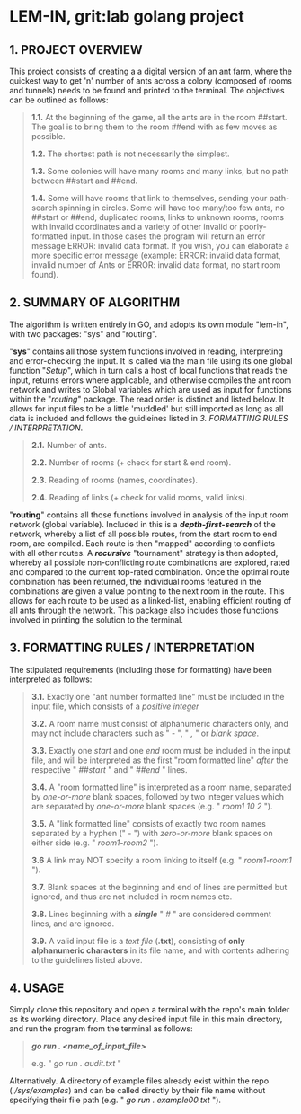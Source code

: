 # LEM-IN, grit:lab golang project

## 1. PROJECT OVERVIEW

This project consists of creating a a digital version of an ant farm, where the quickest way to get 'n' number of ants across a colony (composed of rooms and tunnels) needs to be found and printed to the terminal. The objectives can be outlined as follows:   

> **1.1.** At the beginning of the game, all the ants are in the room ##start. The goal is to bring them to the room ##end with as few moves as possible.
> 
> **1.2.** The shortest path is not necessarily the simplest.
> 
> **1.3.** Some colonies will have many rooms and many links, but no path between ##start and ##end.
> 
> **1.4.** Some will have rooms that link to themselves, sending your path-search spinning in circles. Some will have too many/too few ants, no ##start or ##end, duplicated rooms, links to unknown rooms, rooms with invalid coordinates and a variety of other invalid or poorly-formatted input. In those cases the program will return an error message ERROR: invalid data format. If you wish, you can elaborate a more specific error message (example: ERROR: invalid data format, invalid number of Ants or ERROR: invalid data format, no start room found).

## 2. SUMMARY OF ALGORITHM  
  
The algorithm is written entirely in GO, and adopts its own module "lem-in", with two packages: "sys" and "routing".  
  
"**sys**" contains all those system functions involved in reading, interpreting and error-checking the input. It is called via the main file using its one global function "*Setup*", which in turn calls a host of local functions that reads the input, returns errors where applicable, and otherwise compiles the ant room network and writes to Global variables which are used as input for functions within the "*routing*" package. The read order is distinct and listed below. It allows for input files to be a little 'muddled' but still imported as long as all data is included and follows the guidleines listed in *3. FORMATTING RULES / INTERPRETATION*.  
  
> **2.1.** Number of ants.  
>  
> **2.2.** Number of rooms (+ check for start & end room).  
>  
> **2.3.** Reading of rooms (names, coordinates).  
>  
> **2.4.** Reading of links (+ check for valid rooms, valid links).
  
"**routing**" contains all those functions involved in analysis of the input room network (global variable). Included in this is a ***depth-first-search*** of the network, whereby a list of all possible routes, from the start room to end room, are compiled. Each route is then "mapped" according to conflicts with all other routes. A ***recursive*** "tournament" strategy is then adopted, whereby all possible non-conflicting route combinations are explored, rated and compared to the current top-rated combination. Once the optimal route combination has been returned, the individual rooms featured in the combinations are given a value pointing to the next room in the route. This allows for each route to be used as a linked-list, enabling efficient routing of all ants through the network. This package also includes those functions involved in printing the solution to the terminal.  

## 3. FORMATTING RULES / INTERPRETATION
  
The stipulated requirements (including those for formatting) have been interpreted as follows:  

> **3.1.** Exactly one "ant number formatted line" must be included in the input file, which consists of a *positive integer*  
>  
> **3.2.** A room name must consist of alphanumeric characters only, and may not include characters such as " *-* ", " *,* " or *blank space*.
>  
> **3.3.** Exactly one *start* and one *end* room must be included in the input file, and will be interpreted as the first "room formatted line" *after* the respective " *##start* " and " *##end* " lines.
>  
> **3.4.** A "room formatted line" is interpreted as a room name, separated by *one-or-more* blank spaces, followed by two integer values which are separated by *one-or-more* blank spaces (e.g. " *room1 10 2* ").
> 
> **3.5.** A "link formatted line" consists of exactly two room names separated by a hyphen (" *-* ") with *zero-or-more* blank spaces on either side (e.g. " *room1-room2* ").  
>  
> **3.6** A link may NOT specify a room linking to itself (e.g. " *room1-room1* ").
>  
> **3.7.** Blank spaces at the beginning and end of lines are permitted but ignored, and thus are not included in room names etc.  
>  
> **3.8.** Lines beginning with a ***single*** " *#* " are considered comment lines, and are ignored.  
>  
> **3.9.** A valid input file is a *text file* (**.txt**), consisting of **only alphanumeric characters** in its file name, and with contents adhering to the guidelines listed above.

## 4. USAGE  
  
Simply clone this repository and open a terminal with the repo's main folder as its working directory. Place any desired input file in this main directory, and run the program from the terminal as follows:  

> ***go run . <name_of_input_file>***  
>  
> e.g. " *go run . audit.txt* "  

Alternatively. A directory of example files already exist within the repo (*./sys/examples*) and can be called directly by their file name without specifying their file path (e.g. " *go run . example00.txt* ").

 